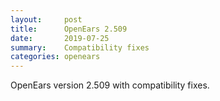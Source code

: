 ```yaml
---
layout:     post
title:      OpenEars 2.509
date:       2019-07-25
summary:    Compatibility fixes
categories: openears
---
```

OpenEars version 2.509 with compatibility fixes.
